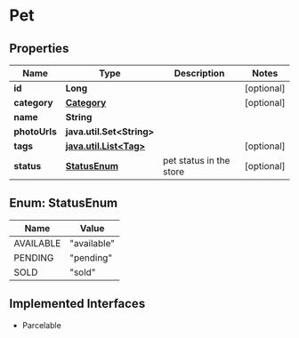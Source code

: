 

# Pet


## Properties

| Name | Type | Description | Notes |
|------------ | ------------- | ------------- | -------------|
|**id** | **Long** |  |  [optional] |
|**category** | [**Category**](Category.md) |  |  [optional] |
|**name** | **String** |  |  |
|**photoUrls** | **java.util.Set&lt;String&gt;** |  |  |
|**tags** | [**java.util.List&lt;Tag&gt;**](Tag.md) |  |  [optional] |
|**status** | [**StatusEnum**](#StatusEnum) | pet status in the store |  [optional] |



## Enum: StatusEnum

| Name | Value |
|---- | -----|
| AVAILABLE | &quot;available&quot; |
| PENDING | &quot;pending&quot; |
| SOLD | &quot;sold&quot; |


## Implemented Interfaces

* Parcelable


